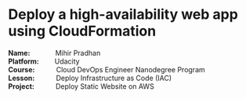 # Deploy a high-availability web app using CloudFormation

**Name:** &emsp; &emsp; &nbsp;&nbsp; Mihir Pradhan\
**Platform:**&emsp;&emsp;&nbsp;Udacity\
**Course:** &emsp; &emsp;&nbsp; Cloud DevOps Engineer Nanodegree Program\
**Lesson:** &emsp; &emsp;&nbsp; Deploy Infrastructure as Code (IAC)\
**Project:** &emsp; &emsp;&nbsp; Deploy Static Website on AWS
